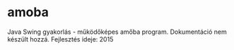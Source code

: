 # amoba
Java Swing gyakorlás - működőképes amőba program. Dokumentáció nem készült hozzá.
Fejlesztés ideje: 2015
